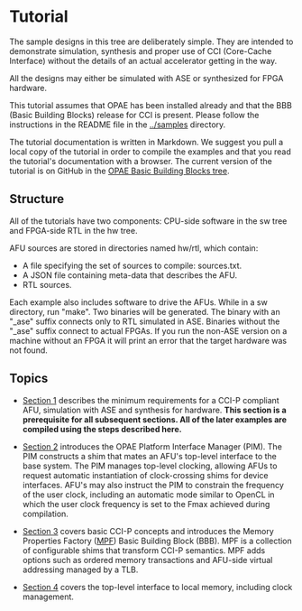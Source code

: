 # Tutorial

The sample designs in this tree are deliberately simple. They are intended
to demonstrate simulation, synthesis and proper use of CCI (Core-Cache
Interface) without the details of an actual accelerator getting in the way.

All the designs may either be simulated with ASE or synthesized for FPGA
hardware.

This tutorial assumes that OPAE has been installed already and that the BBB
(Basic Building Blocks) release for CCI is present. Please follow the
instructions in the README file in the
[../samples](..)
directory.

The tutorial documentation is written in Markdown. We suggest you pull a local
copy of the tutorial in order to compile the examples and that you read the
tutorial's documentation with a browser. The current version of the tutorial
is on GitHub in the
[OPAE Basic Building Blocks tree](https://github.com/OPAE/intel-fpga-bbb/tree/master/samples/tutorial).

## Structure

All of the tutorials have two components: CPU-side software in the sw tree
and FPGA-side RTL in the hw tree.

AFU sources are stored in directories named hw/rtl, which contain:
 - A file specifying the set of sources to compile: sources.txt.
 - A JSON file containing meta-data that describes the AFU.
 - RTL sources.

Each example also includes software to drive the AFUs. While in a sw directory,
run "make". Two binaries will be generated. The binary with an "\_ase" suffix
connects only to RTL simulated in ASE.  Binaries without the "\_ase" suffix
connect to actual FPGAs.  If you run the non-ASE version on a machine without
an FPGA it will print an error that the target hardware was not found.

## Topics

- [Section 1](01_hello_world/) describes the minimum requirements for a CCI-P
  compliant AFU, simulation with ASE and synthesis for hardware. __This
  section is a prerequisite for all subsequent sections. All of the later
  examples are compiled using the steps described here.__

- [Section 2](02_platform_ifc/) introduces the OPAE Platform Interface Manager
  (PIM). The PIM constructs a shim that mates an AFU's top-level interface to
  the base system. The PIM manages top-level clocking, allowing AFUs to
  request automatic instantiation of clock-crossing shims for device
  interfaces. AFU's may also instruct the PIM to constrain the frequency of
  the user clock, including an automatic mode similar to OpenCL in which the
  user clock frequency is set to the Fmax achieved during compilation.

- [Section 3](03_ccip/) covers basic CCI-P concepts and introduces the Memory
  Properties Factory
  ([MPF](https://github.com/OPAE/intel-fpga-bbb/wiki/BBB_cci_mpf)) Basic
  Building Block (BBB). MPF is a collection of configurable shims that
  transform CCI-P semantics. MPF adds options such as ordered memory
  transactions and AFU-side virtual addressing managed by a TLB.

- [Section 4](04_local_memory/) covers the top-level interface to local
  memory, including clock management.
